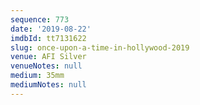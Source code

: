 ```yaml
---
sequence: 773
date: '2019-08-22'
imdbId: tt7131622
slug: once-upon-a-time-in-hollywood-2019
venue: AFI Silver
venueNotes: null
medium: 35mm
mediumNotes: null
---
```


